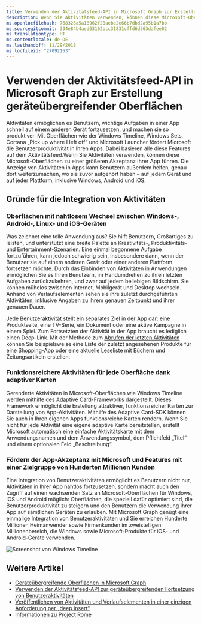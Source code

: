 ```yaml
---
title: Verwenden der Aktivitätsfeed-API in Microsoft Graph zur Erstellung geräteübergreifender Oberflächen
description: Wenn Sie Aktivitäten verwenden, können diese Microsoft-Oberflächen zu einer größeren Akzeptanz Ihrer App führen. Die Anzeige von Aktivitäten in Apps kann Benutzern außerdem helfen, genau dort weiterzumachen, wo sie zuvor aufgehört haben – auf jedem Gerät und auf jeder Plattform, inklusive Windows, Android und iOS.
ms.openlocfilehash: 768326a5a18962f28aebe2e66b7dbd2a95b1a7bb
ms.sourcegitcommit: 334e84b4aed63162bcc31831cffd6d363dafee02
ms.translationtype: HT
ms.contentlocale: de-DE
ms.lasthandoff: 11/29/2018
ms.locfileid: "27092153"
---
```

# <a name="using-the-activity-feed-api-in-microsoft-graph-to-enable-cross-device-experiences"></a>Verwenden der Aktivitätsfeed-API in Microsoft Graph zur Erstellung geräteübergreifender Oberflächen

Aktivitäten ermöglichen es Benutzern, wichtige Aufgaben in einer App schnell auf einem anderen Gerät fortzusetzen, und machen sie so produktiver. Mit Oberflächen wie der Windows Timeline, Windows Sets, Cortana „Pick up where I left off“ und Microsoft Launcher fördert Microsoft die Benutzerproduktivität in Ihren Apps. Dabei basieren alle diese Features auf dem Aktivitätsfeed.Wenn Sie Aktivitäten verwenden, können diese Microsoft-Oberflächen zu einer größeren Akzeptanz Ihrer App führen. Die Anzeige von Aktivitäten in Apps kann Benutzern außerdem helfen, genau dort weiterzumachen, wo sie zuvor aufgehört haben – auf jedem Gerät und auf jeder Plattform, inklusive Windows, Android und iOS.

## <a name="why-integrate-with-activities"></a>Gründe für die Integration von Aktivitäten
### <a name="enable-experiences-that-flow-seamlessly-between-windows-android-linux-and-ios-devices"></a>Oberflächen mit nahtlosem Wechsel zwischen Windows-, Android-, Linux- und iOS-Geräten 
Was zeichnet eine tolle Anwendung aus? Sie hilft Benutzern, Großartiges zu leisten, und unterstützt eine breite Palette an Kreativitäts-, Produktivitäts- und Entertainment-Szenarien. Eine einmal begonnene Aufgabe fortzuführen, kann jedoch schwierig sein, insbesondere dann, wenn der Benutzer sie auf einem anderen Gerät oder einer anderen Plattform fortsetzen möchte. Durch das Einbinden von Aktivitäten in Anwendungen ermöglichen Sie es Ihren Benutzern, im Handumdrehen zu ihren letzten Aufgaben zurückzukehren, und zwar auf jedem beliebigen Bildschirm. Sie können mühelos zwischen Internet, Mobilgerät und Desktop wechseln. Anhand von Verlaufselementen sehen sie ihre zuletzt durchgeführten Aktivitäten, inklusive Angaben zu ihrem genauen Zeitpunkt und ihrer genauen Dauer.   

Jede Benutzeraktivität stellt ein separates Ziel in der App dar: eine Produktseite, eine TV-Serie, ein Dokument oder eine aktive Kampagne in einem Spiel. Zum Fortsetzten der Aktivität in der App braucht es lediglich einen Deep-Link. Mit der Methode zum [Abrufen der letzten Aktivitäten](/graph/api/projectrome-get-recent-activities?view=graph-rest-1.0) können Sie beispielsweise eine Liste der zuletzt angesehenen Produkte für eine Shopping-App oder eine aktuelle Leseliste mit Büchern und Zeitungsartikeln erstellen. 

### <a name="create-richer-activities-for-any-experience-with-adaptive-cards"></a>Funktionsreichere Aktivitäten für jede Oberfläche dank adaptiver Karten
Gerenderte Aktivitäten in Microsoft-Oberflächen wie Windows Timeline werden mithilfe des [Adaptive Card](https://adaptivecards.io/)-Frameworks dargestellt. Dieses Framework ermöglicht die Erstellung attraktiver, funktionsreicher Karten zur Darstellung von App-Aktivitäten. Mithilfe des Adaptive Card-SDK können Sie auch in Ihren eigenen Apps funktionsreiche Karten rendern. Wenn Sie nicht für jede Aktivität eine eigene adaptive Karte bereitstellen, erstellt Microsoft automatisch eine einfache Aktivitätskarte mit dem Anwendungsnamen und dem Anwendungssymbol, dem Pflichtfeld „Titel“ und einem optionalen Feld „Beschreibung“. 

### <a name="let-microsoft-help-drive-app-usage-with-features-that-reach-hundreds-of-millions-of-customers"></a>Fördern der App-Akzeptanz mit Microsoft und Features mit einer Zielgruppe von Hunderten Millionen Kunden
Eine Integration von Benutzeraktivitäten ermöglicht es Benutzern nicht nur, Aktivitäten in Ihrer App nahtlos fortzusetzen, sondern macht auch den Zugriff auf einen wachsenden Satz an Microsoft-Oberflächen für Windows, iOS und Android möglich: Oberflächen, die speziell dafür optimiert sind, die Benutzerproduktivität zu steigern und den Benutzern die Verwendung Ihrer App auf sämtlichen Geräten zu erlauben. Mit Microsoft Graph genügt eine einmalige Integration von Benutzeraktivitäten und Sie erreichen Hunderte Millionen Heimanwender sowie Firmenkunden im zweistelligen Millionenbereich, die Windows sowie Microsoft-Produkte für iOS- und Android-Geräte verwenden.

![Screenshot von Windows Timeline](https://winblogs.azureedge.net/win/2017/05/22-591a3ec9833f4.jpg)

## <a name="see-also"></a>Weitere Artikel

- [Geräteübergreifende Oberflächen in Microsoft Graph](cross-device-concept-overview.md)
- [Verwenden der Aktivitätsfeed-API zur geräteübergreifenden Fortsetzung von Benutzeraktivitäten](/graph/api/resources/activity-feed-api-overview?view=graph-rest-1.0)
- [Veröffentlichen von Aktivitäten und Verlaufselementen in einer einzigen Anforderung per „deep insert“](/graph/api/projectrome-put-activity?view=graph-rest-1.0#example-2---deep-insert)
- [Informationen zu Project Rome](https://aka.ms/projectrome)

